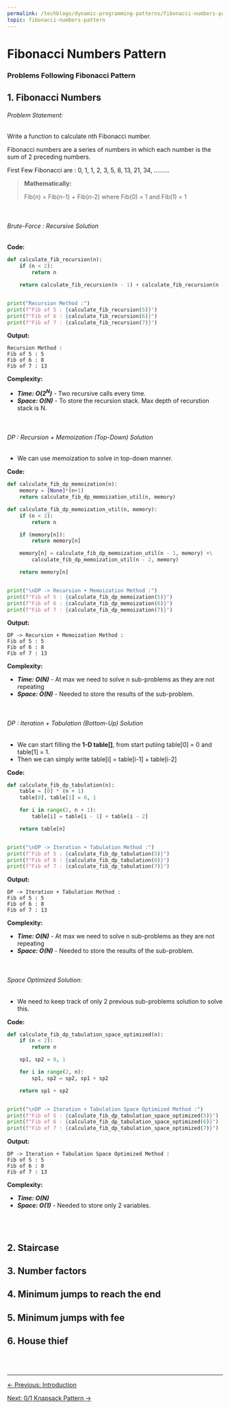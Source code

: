 ```yaml
---
permalink: /techblogs/dynamic-programming-patterns/fibonacci-numbers-pattern
topic: fibonacci-numbers-pattern
---
```


# Fibonacci Numbers Pattern

### Problems Following Fibonacci Pattern

## 1. Fibonacci Numbers

###### Problem Statement:

Write a function to calculate nth Fibonacci number.

Fibonacci numbers are a series of numbers in which each number is the sum of 2 preceding numbers.

First Few Fibonacci are : 0, 1, 1, 2, 3, 5, 8, 13, 21, 34, .........

> **Mathematically:**
>
> Fib(n) = Fib(n-1) + Fib(n-2)   where Fib(0) = 1 and Fib(1) = 1

<br>

###### Brute-Force : Recursive Solution

**Code:**

```python
def calculate_fib_recursion(n):
    if (n < 2):
        return n

    return calculate_fib_recursion(n - 1) + calculate_fib_recursion(n - 2)


print("Recursion Method :")
print(f"Fib of 5 : {calculate_fib_recursion(5)}")
print(f"Fib of 6 : {calculate_fib_recursion(6)}")
print(f"Fib of 7 : {calculate_fib_recursion(7)}")
```

**Output:**

```
Recursion Method :
Fib of 5 : 5
Fib of 6 : 8
Fib of 7 : 13
```

**Complexity:**

- ***Time: O(2<sup>N</sup>)*** - Two recursive calls every time.
- ***Space: O(N)*** - To store the recursion stack. Max depth of recurstion stack is N.

<br>

###### DP : Recursion + Memoization (Top-Down) Solution

- We can use memoization to solve in top-down manner.

**Code:**

```python
def calculate_fib_dp_memoization(n):
    memory = [None]*(n+1)
    return calculate_fib_dp_memoization_util(n, memory)

def calculate_fib_dp_memoization_util(n, memory):
    if (n < 2):
        return n

    if (memory[n]):
        return memory[n]

    memory[n] = calculate_fib_dp_memoization_util(n - 1, memory) +\
        calculate_fib_dp_memoization_util(n - 2, memory)

    return memory[n]


print("\nDP -> Recursion + Memoization Method :")
print(f"Fib of 5 : {calculate_fib_dp_memoization(5)}")
print(f"Fib of 6 : {calculate_fib_dp_memoization(6)}")
print(f"Fib of 7 : {calculate_fib_dp_memoization(7)}")
```

**Output:**

```
DP -> Recursion + Memoization Method :
Fib of 5 : 5
Fib of 6 : 8
Fib of 7 : 13
```

**Complexity:**

- ***Time: O(N)*** - At max we need to solve n sub-problems as they are not repeating
- ***Space: O(N)*** - Needed to store the results of the sub-problem.

<br>

###### DP : Iteration + Tabulation (Bottom-Up) Solution

- We can start filling the **1-D table[]**, from start putiing table[0] = 0 and table[1] = 1.
- Then we can simply write table[i] = table[i-1] + table[i-2]

**Code:**

```python
def calculate_fib_dp_tabulation(n):
    table = [0] * (n + 1)
    table[0], table[1] = 0, 1

    for i in range(2, n + 1):
        table[i] = table[i - 1] + table[i - 2]

    return table[n]


print("\nDP -> Iteration + Tabulation Method :")
print(f"Fib of 5 : {calculate_fib_dp_tabulation(5)}")
print(f"Fib of 6 : {calculate_fib_dp_tabulation(6)}")
print(f"Fib of 7 : {calculate_fib_dp_tabulation(7)}")
```

**Output:**

```
DP -> Iteration + Tabulation Method :
Fib of 5 : 5
Fib of 6 : 8
Fib of 7 : 13
```

**Complexity:**

- ***Time: O(N)*** - At max we need to solve n sub-problems as they are not repeating
- ***Space: O(N)*** - Needed to store the results of the sub-problem.

<br>

###### Space Optimized Solution:

- We need to keep track of only 2 previous sub-problems solution to solve this.

**Code:**

```python
def calculate_fib_dp_tabulation_space_optimized(n):
    if (n < 2):
        return n

    sp1, sp2 = 0, 1

    for i in range(2, n):
        sp1, sp2 = sp2, sp1 + sp2

    return sp1 + sp2


print("\nDP -> Iteration + Tabulation Space Optimized Method :")
print(f"Fib of 5 : {calculate_fib_dp_tabulation_space_optimized(5)}")
print(f"Fib of 6 : {calculate_fib_dp_tabulation_space_optimized(6)}")
print(f"Fib of 7 : {calculate_fib_dp_tabulation_space_optimized(7)}")
```

**Output:**

```
DP -> Iteration + Tabulation Space Optimized Method :
Fib of 5 : 5
Fib of 6 : 8
Fib of 7 : 13
```

**Complexity:**

- ***Time: O(N)*** 
- ***Space: O(1)*** - Needed to store only 2 variables.

<br>

<br>

## 2. Staircase

## 3. Number factors

## 4. Minimum jumps to reach the end

## 5. Minimum jumps with fee

## 6. House thief







<br>

<br>

-----

<a href="introduction" class="prev-button">&larr; Previous: Introduction</a> 

<a href="0-1-knapsack-pattern" class="next-button">Next: 0/1 Knapsack Pattern &rarr;</a>